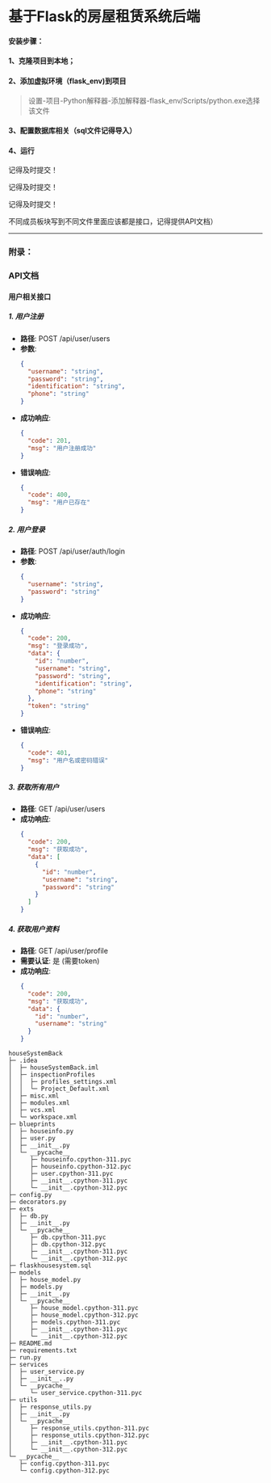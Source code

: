 # 基于Flask的房屋租赁系统后端

#### 安装步骤：

#### 1、克隆项目到本地；

#### 2、添加虚拟环境（flask_env)到项目

> 设置-项目-Python解释器-添加解释器-flask_env/Scripts/python.exe选择该文件

#### 3、配置数据库相关（sql文件记得导入）

#### 4、运行

记得及时提交！

记得及时提交！

记得及时提交！

不同成员板块写到不同文件里面应该都是接口，记得提供API文档）

----------------------------------------------------------------------------------------------------------

### 附录：

### API文档

#### 用户相关接口

##### 1. 用户注册
- **路径**: POST /api/user/users
- **参数**:
  ```json
  {
    "username": "string",
    "password": "string", 
    "identification": "string",
    "phone": "string"
  }
  ```
- **成功响应**:
  ```json
  {
    "code": 201,
    "msg": "用户注册成功"
  }
  ```
- **错误响应**:
  ```json
  {
    "code": 400,
    "msg": "用户已存在"
  }
  ```

##### 2. 用户登录
- **路径**: POST /api/user/auth/login
- **参数**:
  ```json
  {
    "username": "string",
    "password": "string"
  }
  ```
- **成功响应**:
  ```json
  {
    "code": 200,
    "msg": "登录成功",
    "data": {
      "id": "number",
      "username": "string",
      "password": "string",
      "identification": "string",
      "phone": "string"
    },
    "token": "string"
  }
  ```
- **错误响应**:
  ```json
  {
    "code": 401,
    "msg": "用户名或密码错误"
  }
  ```

##### 3. 获取所有用户
- **路径**: GET /api/user/users
- **成功响应**:
  ```json
  {
    "code": 200,
    "msg": "获取成功",
    "data": [
      {
        "id": "number",
        "username": "string",
        "password": "string"
      }
    ]
  }
  ```

##### 4. 获取用户资料
- **路径**: GET /api/user/profile
- **需要认证**: 是 (需要token)
- **成功响应**:
  ```json
  {
    "code": 200,
    "msg": "获取成功",
    "data": {
      "id": "number",
      "username": "string"
    }
  }
  ```

```
houseSystemBack
├─ .idea
│  ├─ houseSystemBack.iml
│  ├─ inspectionProfiles
│  │  ├─ profiles_settings.xml
│  │  └─ Project_Default.xml
│  ├─ misc.xml
│  ├─ modules.xml
│  ├─ vcs.xml
│  └─ workspace.xml
├─ blueprints
│  ├─ houseinfo.py
│  ├─ user.py
│  ├─ __init__.py
│  └─ __pycache__
│     ├─ houseinfo.cpython-311.pyc
│     ├─ houseinfo.cpython-312.pyc
│     ├─ user.cpython-311.pyc
│     ├─ __init__.cpython-311.pyc
│     └─ __init__.cpython-312.pyc
├─ config.py
├─ decorators.py
├─ exts
│  ├─ db.py
│  ├─ __init__.py
│  └─ __pycache__
│     ├─ db.cpython-311.pyc
│     ├─ db.cpython-312.pyc
│     ├─ __init__.cpython-311.pyc
│     └─ __init__.cpython-312.pyc
├─ flaskhousesystem.sql
├─ models
│  ├─ house_model.py
│  ├─ models.py
│  ├─ __init__.py
│  └─ __pycache__
│     ├─ house_model.cpython-311.pyc
│     ├─ house_model.cpython-312.pyc
│     ├─ models.cpython-311.pyc
│     ├─ __init__.cpython-311.pyc
│     └─ __init__.cpython-312.pyc
├─ README.md
├─ requirements.txt
├─ run.py
├─ services
│  ├─ user_service.py
│  ├─ __init__..py
│  └─ __pycache__
│     └─ user_service.cpython-311.pyc
├─ utils
│  ├─ response_utils.py
│  ├─ __init__.py
│  └─ __pycache__
│     ├─ response_utils.cpython-311.pyc
│     ├─ response_utils.cpython-312.pyc
│     ├─ __init__.cpython-311.pyc
│     └─ __init__.cpython-312.pyc
└─ __pycache__
   ├─ config.cpython-311.pyc
   └─ config.cpython-312.pyc

```